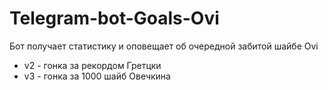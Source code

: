 # Telegram-bot-Goals-Ovi
Бот получает статистику и оповещает об очередной забитой шайбе Ovi
+ v2 - гонка за рекордом Гретцки
+ v3 - гонка за 1000 шайб Овечкина
